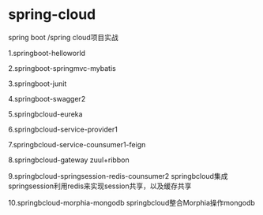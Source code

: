 # spring-cloud

spring boot /spring cloud项目实战

1.springboot-helloworld

2.springboot-springmvc-mybatis

3.springboot-junit

4.springboot-swagger2

5.springbcloud-eureka

6.springbcloud-service-provider1

7.springbcloud-service-counsumer1-feign

8.springbcloud-gateway
zuul+ribbon

9.springbcloud-springsession-redis-counsumer2
springbcloud集成springsession利用redis来实现session共享，以及缓存共享

10.springbcloud-morphia-mongodb
springbcloud整合Morphia操作mongodb